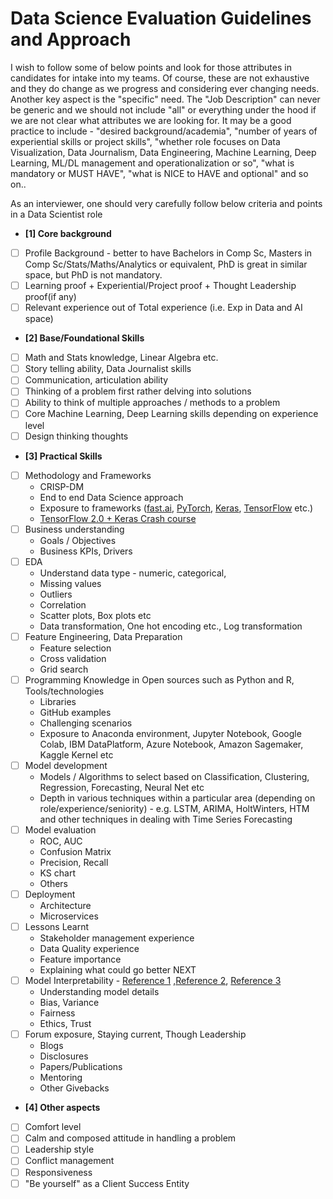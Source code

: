 # Data Science Evaluation Guidelines and Approach

I wish to follow some of below points and look for those attributes in candidates for intake into my teams. Of course, these are not exhaustive and they do change as we progress and considering ever changing needs. Another key aspect is the "specific" need. The "Job Description" can never be generic and we should not include "all" or everything under the hood if we are not clear what attributes we are looking for. It may be a good practice to include - "desired background/academia", "number of years of experiential skills or project skills", "whether role focuses on Data Visualization, Data Journalism, Data Engineering, Machine Learning, Deep Learning, ML/DL management and operationalization or so", "what is mandatory or MUST HAVE", "what is NICE to HAVE and optional" and so on..

As an interviewer, one should very carefully follow below criteria and points in a Data Scientist role

- **[1] Core background**
- [ ] Profile Background - better to have Bachelors in Comp Sc, Masters in Comp Sc/Stats/Maths/Analytics or equivalent, PhD is great in similar space, but PhD is not mandatory.
- [ ] Learning proof + Experiential/Project proof + Thought Leadership proof(if any)
- [ ] Relevant experience out of Total experience (i.e. Exp in Data and AI space)

- **[2] Base/Foundational Skills**
- [ ] Math and Stats knowledge, Linear Algebra etc.
- [ ] Story telling ability, Data Journalist skills
- [ ] Communication, articulation ability
- [ ] Thinking of a problem first rather delving into solutions
- [ ] Ability to think of multiple approaches / methods to a problem
- [ ] Core Machine Learning, Deep Learning skills depending on experience level
- [ ] Design thinking thoughts

- **[3] Practical Skills**
- [ ] Methodology and Frameworks
  - CRISP-DM
  - End to end Data Science approach
  - Exposure to frameworks ([fast.ai](https://course.fast.ai/index.html), [PyTorch](https://pytorch.org/), [Keras](https://keras.io/), [TensorFlow](https://www.tensorflow.org/) etc.)
  - [TensorFlow 2.0 + Keras Crash course](https://colab.research.google.com/drive/1UCJt8EYjlzCs1H1d1X0iDGYJsHKwu-NO)
- [ ] Business understanding
  - Goals / Objectives
  - Business KPIs, Drivers
- [ ] EDA
  - Understand data type - numeric, categorical, 
  - Missing values
  - Outliers
  - Correlation
  - Scatter plots, Box plots etc
  - Data transformation, One hot encoding etc., Log transformation
- [ ] Feature Engineering, Data Preparation
  - Feature selection
  - Cross validation
  - Grid search
- [ ] Programming Knowledge in Open sources such as Python and R, Tools/technologies
  - Libraries
  - GitHub examples
  - Challenging scenarios
  - Exposure to Anaconda environment, Jupyter Notebook, Google Colab, IBM DataPlatform, Azure Notebook, Amazon Sagemaker, Kaggle Kernel etc
- [ ] Model development
  - Models / Algorithms to select based on Classification, Clustering, Regression, Forecasting, Neural Net etc
  - Depth in various techniques within a particular area (depending on role/experience/seniority) - e.g. LSTM, ARIMA, HoltWinters, HTM and other techniques in dealing with Time Series Forecasting
- [ ] Model evaluation
  - ROC, AUC
  - Confusion Matrix
  - Precision, Recall
  - KS chart
  - Others
- [ ] Deployment
  - Architecture
  - Microservices
- [ ] Lessons Learnt
  - Stakeholder management experience
  - Data Quality experience
  - Feature importance
  - Explaining what could go better NEXT
- [ ] Model Interpretability - [Reference 1](https://www.analyticsvidhya.com/blog/2019/08/decoding-black-box-step-by-step-guide-interpretable-machine-learning-models-python/) ,[Reference 2](https://colab.research.google.com/drive/1xM6UZ9OdpGDnHBljZ0RglHV_kBrZ4e-9#scrollTo=23mVOHYzQ1PR), [Reference 3](https://christophm.github.io/interpretable-ml-book/intro.html)
  - Understanding model details 
  - Bias, Variance
  - Fairness
  - Ethics, Trust
- [ ] Forum exposure, Staying current, Though Leadership
  - Blogs
  - Disclosures
  - Papers/Publications
  - Mentoring
  - Other Givebacks

- **[4] Other aspects**
- [ ] Comfort level
- [ ] Calm and composed attitude in handling a problem
- [ ] Leadership style
- [ ] Conflict management
- [ ] Responsiveness
- [ ] "Be yourself" as a Client Success Entity
